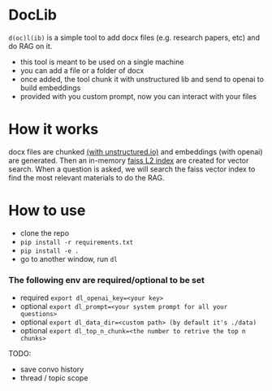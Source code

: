 # DocLib
`d(oc)l(ib)` is a simple tool to add docx files (e.g. research papers, etc) and do RAG on it.
- this tool is meant to be used on a single machine
- you can add a file or a folder of docx
- once added, the tool chunk it with unstructured lib and send to openai to build embeddings
- provided with you custom prompt, now you can interact with your files

# How it works
docx files are chunked [(with unstructured.io)](https://github.com/Unstructured-IO/unstructured) and embeddings (with openai) are generated. Then an in-memory [faiss L2 index](https://github.com/facebookresearch/faiss) are created
for vector search. When a question is asked, we will search the faiss vector index to find the most
relevant materials to do the RAG.

# How to use
- clone the repo
- `pip install -r requirements.txt`
- `pip install -e .`
- go to another window, run `dl`

### The following env are required/optional to be set
- required `export dl_openai_key=<your key>` 
- optional `export dl_prompt=<your system prompt for all your questions>` 
- optional `export dl_data_dir=<custom path> (by default it's ./data)` 
- optional `export dl_top_n_chunk=<the number to retrive the top n chunks>` 

TODO:
- save convo history
- thread / topic scope
